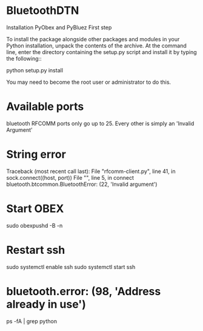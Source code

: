 # BluetoothDTN


Installation PyObex and PyBluez
First step

To install the package alongside other packages and modules in your Python installation, unpack the contents of the archive. At the command line, enter the directory containing the setup.py script and install it by typing the following::

python setup.py install

You may need to become the root user or administrator to do this.


# Available ports

bluetooth RFCOMM ports only go up to 25. Every other is simply an 'Invalid Argument'


# String error

Traceback (most recent call last):
  File "rfcomm-client.py", line 41, in <module>
    sock.connect((host, port))
  File "<string>", line 5, in connect
bluetooth.btcommon.BluetoothError: (22, 'Invalid argument')

# Start OBEX
sudo obexpushd -B -n

# Restart ssh
sudo systemctl enable ssh
sudo systemctl start ssh


# bluetooth.error: (98, 'Address already in use')
ps -fA | grep python
